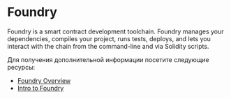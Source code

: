 # Foundry

Foundry is a smart contract development toolchain. Foundry manages your dependencies, compiles your project, runs tests, deploys, and lets you interact with the chain from the command-line and via Solidity scripts.

Для получения дополнительной информации посетите следующие ресурсы:

- [Foundry Overview](https://book.getfoundry.sh/)
- [Intro to Foundry](https://youtu.be/fNMfMxGxeag)
